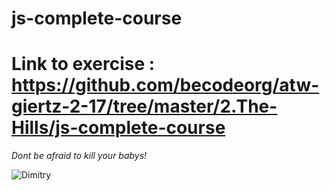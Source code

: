 # js-complete-course

# Link to exercise : https://github.com/becodeorg/atw-giertz-2-17/tree/master/2.The-Hills/js-complete-course

*Dont be afraid to kill your babys!*

![Dimitry](https://pics.me.me/so-youre-telling-me-buildingawallisimmoral-but-killing-babies-is-a-47381539.png)
